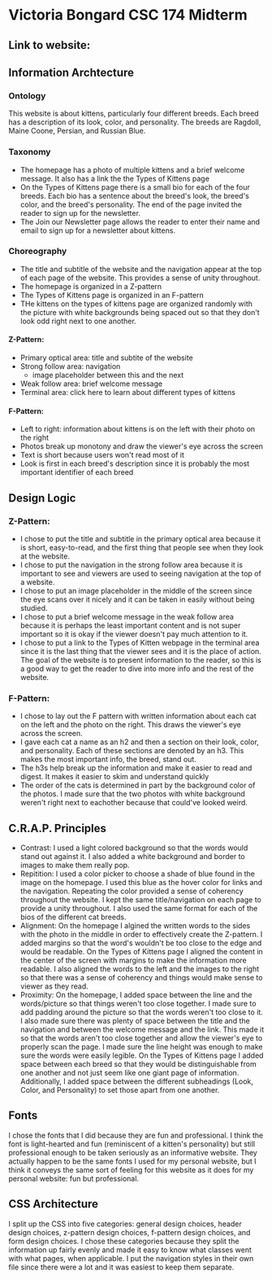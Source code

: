 # Victoria Bongard CSC 174 Midterm

## Link to website: 

## Information Archtecture

### Ontology
This website is about kittens, particularly four different breeds. Each breed has a description of its look, color, and personality. The breeds are Ragdoll, Maine Coone, Persian, and Russian Blue.

### Taxonomy
* The homepage has a photo of multiple kittens and a brief welcome message. It also has a link the the Types of Kittens page
* On the Types of Kittens page there is a small bio for each of the four breeds. Each bio has a sentence about the breed's look, the breed's color, and the breed's personality. The end of the page invited the reader to sign up for the newsletter.
* The Join our Newsletter page allows the reader to enter their name and email to sign up for a newsletter about kittens.

### Choreography
* The title and subtitle of the website and the navigation appear at the top of each page of the website. This provides a sense of unity throughout.
* The homepage is organized in a Z-pattern
* The Types of Kittens page is organized in an F-pattern
* THe kittens on the types of kittens page are organized randomly with the picture with white backgrounds being spaced out so that they don't look odd right next to one another.

#### Z-Pattern:
* Primary optical area: title and subtite of the website
* Strong follow area: navigation
  * image placeholder between this and the next
* Weak follow area: brief welcome message
* Terminal area: click here to learn about different types of kittens

#### F-Pattern:
* Left to right: information about kittens is on the left with their photo on the right
* Photos break up monotony and draw the viewer's eye across the screen
* Text is short because users won't read most of it
* Look is first in each breed's description since it is probably the most important identifier of each breed


## Design Logic

### Z-Pattern:
* I chose to put the title and subtitle in the primary optical area because it is short, easy-to-read, and the first thing that people see when they look at the website.
* I chose to put the navigation in the strong follow area because it is important to see and viewers are used to seeing navigation at the top of a website.
* I chose to put an image placeholder in the middle of the screen since the eye scans over it nicely and it can be taken in easily without being studied.
* I chose to put a brief welcome message in the weak follow area because it is perhaps the least important content and is not super important so it is okay if the viewer doesn't pay much attention to it.
* I chose to put a link to the Types of Kitten webpage in the terminal area since it is the last thing that the viewer sees and it is the place of action. The goal of the website is to present information to the reader, so this is a good way to get the reader to dive into more info and the rest of the website.

### F-Pattern:
* I chose to lay out the F pattern with written information about each cat on the left and the photo on the right. This draws the viewer's eye across the screen.
* I gave each cat a name as an h2 and then a section on their look, color, and personality. Each of these sections are denoted by an h3. This makes the most important info, the breed, stand out. 
* The h3s help break up the information and make it easier to read and digest. It makes it easier to skim and understand quickly
* The order of the cats is determined in part by the background color of the photos. I made sure that the two photos with white background weren't right next to eachother because that could've looked weird.

## C.R.A.P. Principles

* Contrast: I used a light colored background so that the words would stand out against it. I also added a white background and border to images to make them really pop.
* Repitition: I used a color picker to choose a shade of blue found in the image on the homepage. I used this blue as the hover color for links and the navigation. Repeating the color provided a sense of coherency throughout the website. I kept the same title/navigation on each page to provide a unity throughout. I also used the same format for each of the bios of the different cat breeds.
* Alignment: On the homepage I algined the written words to the sides with the photo in the middle in order to effectively create the Z-pattern. I added margins so that the word's wouldn't be too close to the edge and would be readable. On the Types of Kittens page I aligned the content in the center of the screen with margins to make the information more readable. I also aligned the words to the left and the images to the right so that there was a sense of coherency and things would make sense to viewer as they read.
* Proximity: On the homepage, I added space between the line and the words/picture so that things weren't too close together. I made sure to add padding around the picture so that the words weren't too close to it. I also made sure there was plenty of space between the title and the navigation and between the welcome message and the link. This made it so that the words aren't too close together and allow the viewer's eye to properly scan the page. I made sure the line height was enough to make sure the words were easily legible. On the Types of Kittens page I added space between each breed so that they would be distinguishable from one another and not just seem like one giant page of information. Additionally, I added space between the different subheadings (Look, Color, and Personality) to set those apart from one another.

## Fonts
I chose the fonts that I did because they are fun and professional. I think the font is light-hearted and fun (reminiscent of a kitten's personality) but still professional enough to be taken seriously as an informative website. They actually happen to be the same fonts I used for my personal website, but I think it conveys the same sort of feeling for this website as it does for my personal website: fun but professional.

## CSS Architecture
I split up the CSS into five categories: general design choices, header design choices, z-pattern design choices, f-pattern design choices, and form design choices. I chose these categories because they split the information up fairly evenly and made it easy to know what classes went with what pages, when applicable. I put the navigation styles in their own file since there were a lot and it was easiest to keep them separate.
